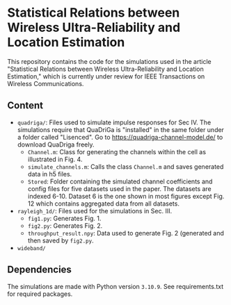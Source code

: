 # Statistical Relations between Wireless Ultra-Reliability and Location Estimation
This repository contains the code for the simulations used in the article "Statistical Relations between Wireless Ultra-Reliability and Location Estimation," which is currently under review for IEEE Transactions on Wireless Communications.

## Content
 - `quadriga/`: Files used to simulate impulse responses for Sec IV. The simulations require that QuaDriGa  is "installed" in the same folder under a folder called "Lisenced". Go to https://quadriga-channel-model.de/ to download QuaDriga freely.
   - `Channel.m`: Class for generating the channels within the cell as illustrated in Fig. 4.   
   - `simulate_channels.m`: Calls the class `Channel.m` and saves generated data in h5 files.
   - `Stored`: Folder containing the simulated channel coefficients and config files for five datasets used in the paper. The datasets are indexed 6-10. Dataset 6 is the one shown in most figures except Fig. 12 which contains aggregated data from all datasets.
 - `rayleigh_1d/`: Files used for the simulations in Sec. III.
   - `fig1.py`: Generates Fig. 1.
   - `fig2.py`: Generates Fig. 2.
   - `throughput_result.npy`: Data used to generate Fig. 2 (generated and then saved by `fig2.py`.
 - `wideband/` 



## Dependencies
The simulations are made with Python version `3.10.9`. See requirements.txt for required packages. 

